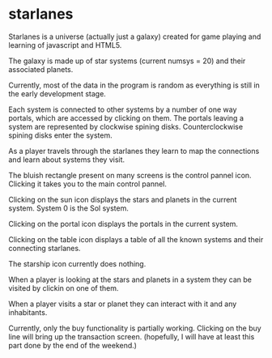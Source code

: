 # starlanes
Starlanes is a universe (actually just a galaxy) created for game playing and learning of javascript and HTML5.

The galaxy is made up of star systems (current numsys = 20) and their associated planets.

Currently, most of the data in the program is random as everything is still in the early development stage.

Each system is connected to other systems by a number of one way portals, which are accessed by clicking on them.
The portals leaving a system are represented by clockwise spining disks.  Counterclockwise spining disks enter the system.

As a player travels through the starlanes they learn to map the connections and learn about systems they visit.

The bluish rectangle present on many screens is the control pannel icon.  Clicking it takes you to the main control pannel.

Clicking on the sun icon displays the stars and planets in the current system.  System 0 is the Sol system.

Clicking on the portal icon displays the portals in the current system.

Clicking on the table icon displays a table of all the known systems and their connecting starlanes.

The starship icon currently does nothing.

When a player is looking at the stars and planets in a system they can be visited by clickin on one of them.

When a player visits a star or planet they can interact with it and any inhabitants.

Currently, only the buy functionality is partially working.  Clicking on the buy line will bring up the transaction screen.
(hopefully, I will have at least this part done by the end of the weekend.)

